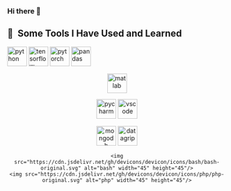 ### Hi there 👋

<h2> 🚀 &nbsp;Some Tools I Have Used and Learned</h2>
<center>
  <p align="left">
    <img src="https://cdn.jsdelivr.net/gh/devicons/devicon/icons/python/python-original.svg" alt="python" width="45" height="45"/>
    <img src="https://upload.wikimedia.org/wikipedia/commons/2/2d/Tensorflow_logo.svg" alt="tensorflow" width="45" height="45"/>
    <img src="https://upload.wikimedia.org/wikipedia/commons/1/10/PyTorch_logo_icon.svg" alt="pytorch" width="45" height="45"/>
    <img src="https://upload.wikimedia.org/wikipedia/commons/2/22/Pandas_mark.svg" alt="pandas" width="45" height="45"/>
  </p>
  <p>
    <img src="https://upload.wikimedia.org/wikipedia/commons/2/21/Matlab_Logo.png" alt="matlab" width="45" height="45"/> 
  </p>
  <p>
    <img src="https://upload.wikimedia.org/wikipedia/commons/1/1d/PyCharm_Icon.svg" alt="pycharm" width="45" height="45"/>
    <img src="https://cdn.jsdelivr.net/gh/devicons/devicon/icons/vscode/vscode-original.svg" alt="vscode" width="45" height="45"/>
  </p>
  <p>
    <img src="https://upload.wikimedia.org/wikipedia/commons/9/93/MongoDB_Logo.svg" alt="mongodb" width="45" height="45"/>
    <img src="https://upload.wikimedia.org/wikipedia/commons/c/c9/DataGrip.svg" alt="datagrip" width="45" height="45"/>
    
    
    <img src="https://cdn.jsdelivr.net/gh/devicons/devicon/icons/bash/bash-original.svg" alt="bash" width="45" height="45"/>
    <img src="https://cdn.jsdelivr.net/gh/devicons/devicon/icons/php/php-original.svg" alt="php" width="45" height="45"/>
  </p>
</center>

<!--
**KemenczkyP/KemenczkyP** is a ✨ _special_ ✨ repository because its `README.md` (this file) appears on your GitHub profile.

Here are some ideas to get you started:

- 🔭 I’m currently working on ...
- 🌱 I’m currently learning ...
- 👯 I’m looking to collaborate on ...
- 🤔 I’m looking for help with ...
- 💬 Ask me about ...
- 📫 How to reach me: ...
- 😄 Pronouns: ...
- ⚡ Fun fact: ...
-->
